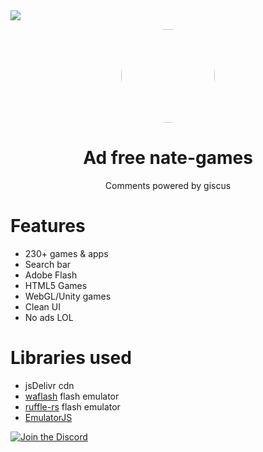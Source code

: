 <img align="center" src="https://img.shields.io/github/repo-size/nate-games/nate-games.xyz">
<p align="center">
<kbd>
<a href="https://nate-games.xyz">
<img style="border-radius:50%" height="150px" src="https://raw.githubusercontent.com/nate-games/nate-games.github.io/main/favicon.ico"></a>
</kbd>
</p>

<h1 align="center">Ad free nate-games</h1>
<p align="center">Comments powered by giscus</p>



# Features
- 230+ games & apps
- Search bar
- Adobe Flash
- HTML5 Games
- WebGL/Unity games
- Clean UI
- No ads LOL

# Libraries used
- jsDelivr cdn
- [waflash](https://github.com/nate-games/waflash) flash emulator
- [ruffle-rs](https://ruffle.rs/) flash emulator
- [EmulatorJS](https://github.com/EmulatorJS/EmulatorJS)

<a href="https://discord.gg/9mJcqwZ2a5"><img src="https://invidget.switchblade.xyz/9mJcqwZ2a5?theme=dark" alt="Join the Discord"/></a>
